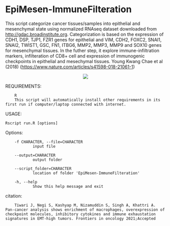 # EpiMesen-ImmuneFilteration

This script categorize cancer tissues/samples into epithelial and mesenchymal state using normalized RNAseq dataset downloaded from http://gdac.broadinstitute.org. Categorization is based on the expression of CDH1, DSP, TJP1, FZR1 genes for epithelial and VIM, CDH2, FOXC2, SNAI1, SNAI2, TWIST1, GSC, FN1, ITBG6, MMP2, MMP3, MMP9 and SOX10 genes for mesenchymal tissues. In the futher step, it explore immune-infiltration markers, infilteration of CD8+ cell and expression of immunogenic checkpoints in epithelial and mesechymal tissues. Young Kwang Chae et al (2018) (https://www.nature.com/articles/s41598-018-21061-1)

<p align="center">
  <img src="https://user-images.githubusercontent.com/28807444/146238344-07163b85-5450-49ac-ab7e-7d5c89cb03c7.jpg" />
</p>

REQUIREMENTS:

        R
        This script will automatically install other requirements in its first run if computer/laptop connected with internet.
        
USAGE:

    Rscript run.R [options]
    
Options:

        -f CHARACTER, --file=CHARACTER
                input file

        --output=CHARACTER
                output folder

        --script_folder=CHARACTER
                location of folder 'EpiMesen-ImmuneFilteration'
                
        -h, --help
                Show this help message and exit
                
citation:

        Tiwari J, Negi S, Kashyap M, Nizamuddin S, Singh A, Khattri A. Pan-cancer analysis shows enrichment of macrophages, overexpression of checkpoint molecules, inhibitory cytokines and immune exhaustation signatures in EMT-high tumors. Frontiers in oncology 2021;Accepted
